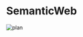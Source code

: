 # SemanticWeb
![plan](https://github.com/pino-studium/SemanticWeb/assets/118847450/183f7cb2-a063-4c08-8fae-036a71902dc1)
